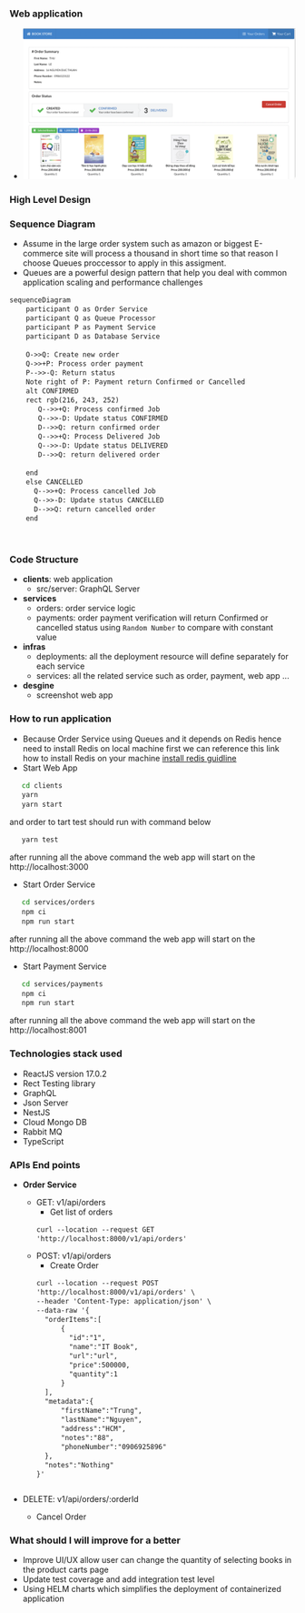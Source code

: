 ### Web application

- ![Products Page](https://github.com/trungnv184/setel-assignment/blob/master/design/screens/change_state_order.png?raw=true)

### High Level Design

### Sequence Diagram

- Assume in the large order system such as amazon or biggest E-commerce site will process a thousand in short time so that reason I choose Queues proccessor to apply in this assigment.
- Queues are a powerful design pattern that help you deal with common application scaling and performance challenges

```mermaid
sequenceDiagram
    participant O as Order Service
    participant Q as Queue Processor
    participant P as Payment Service
    participant D as Database Service

    O->>Q: Create new order
    Q->>+P: Process order payment
    P-->>-Q: Return status
    Note right of P: Payment return Confirmed or Cancelled
    alt CONFIRMED
    rect rgb(216, 243, 252)
       Q-->>+Q: Process confirmed Job
       Q-->>-D: Update status CONFIRMED
       D-->>Q: return confirmed order
       Q-->>+Q: Process Delivered Job
       Q-->>-D: Update status DELIVERED
       D-->>Q: return delivered order

    end
    else CANCELLED
      Q-->>+Q: Process cancelled Job
      Q-->>-D: Update status CANCELLED
      D-->>Q: return cancelled order
    end



```

### Code Structure

- **clients**: web application
  - src/server: GraphQL Server
- **services**
  - orders: order service logic
  - payments: order payment verification will return Confirmed or cancelled
    status using `Random Number` to compare with constant value
- **infras**
  - deployments: all the deployment resource will define separately for each service
  - services: all the related service such as order, payment, web app ...
- **desgine**
  - screenshot web app

### How to run application

- Because Order Service using Queues and it depends on Redis hence need to install Redis on local machine first we can reference this link how to install Redis on your machine [install redis guidline](https://gist.github.com/tomysmile/1b8a321e7c58499ef9f9441b2faa0aa8)
- Start Web App

```bash
   cd clients
   yarn
   yarn start
```

and order to tart test should run with command below

```bash
   yarn test
```

after running all the above command the web app will start on the http://localhost:3000

- Start Order Service

```bash
   cd services/orders
   npm ci
   npm run start
```

after running all the above command the web app will start on the http://localhost:8000

- Start Payment Service

```bash
   cd services/payments
   npm ci
   npm run start
```

after running all the above command the web app will start on the http://localhost:8001

### Technologies stack used

- ReactJS version 17.0.2
- Rect Testing library
- GraphQL
- Json Server
- NestJS
- Cloud Mongo DB
- Rabbit MQ
- TypeScript

### APIs End points

- **Order Service**

  - GET: v1/api/orders
    - Get list of orders
    ```curl
    curl --location --request GET 'http://localhost:8000/v1/api/orders'
    ```
  - POST: v1/api/orders
    - Create Order
    ```curl
    curl --location --request POST 'http://localhost:8000/v1/api/orders' \
    --header 'Content-Type: application/json' \
    --data-raw '{
      "orderItems":[
          {
            "id":"1",
            "name":"IT Book",
            "url":"url",
            "price":500000,
            "quantity":1
          }
      ],
      "metadata":{
          "firstName":"Trung",
          "lastName":"Nguyen",
          "address":"HCM",
          "notes":"88",
          "phoneNumber":"0906925896"
      },
      "notes":"Nothing"
    }'
    ```

  ```

  ```

- DELETE: v1/api/orders/:orderId
  - Cancel Order

### What should I will improve for a better

- Improve UI/UX allow user can change the quantity of selecting books in the product carts page
- Update test coverage and add integration test level
- Using HELM charts which simplifies the deployment of containerized application
